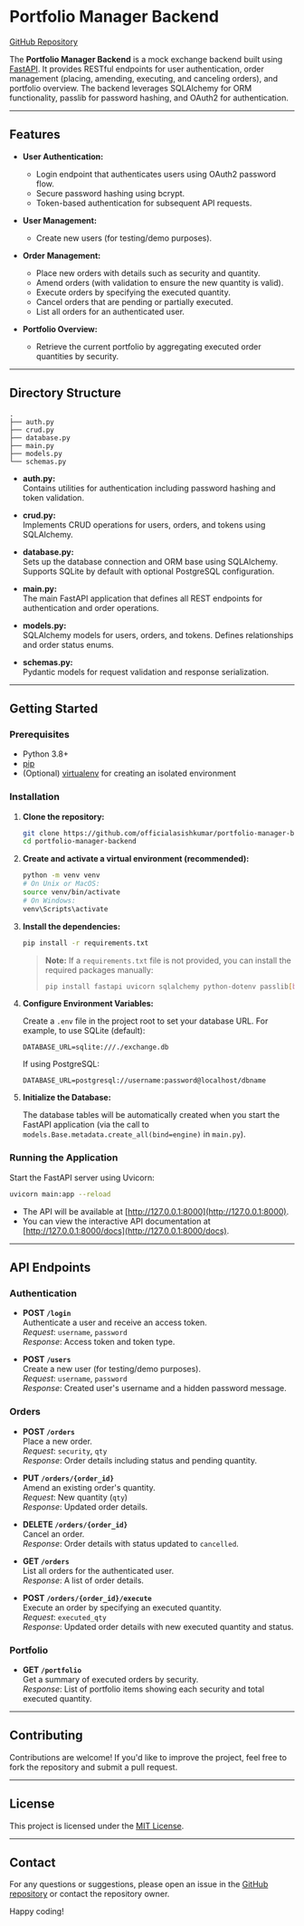 # Portfolio Manager Backend

[GitHub Repository](https://github.com/officialasishkumar/portfolio-manager-backend)

The **Portfolio Manager Backend** is a mock exchange backend built using [FastAPI](https://fastapi.tiangolo.com/). It provides RESTful endpoints for user authentication, order management (placing, amending, executing, and canceling orders), and portfolio overview. The backend leverages SQLAlchemy for ORM functionality, passlib for password hashing, and OAuth2 for authentication.

---

## Features

- **User Authentication:**  
  - Login endpoint that authenticates users using OAuth2 password flow.
  - Secure password hashing using bcrypt.
  - Token-based authentication for subsequent API requests.

- **User Management:**  
  - Create new users (for testing/demo purposes).

- **Order Management:**  
  - Place new orders with details such as security and quantity.
  - Amend orders (with validation to ensure the new quantity is valid).
  - Execute orders by specifying the executed quantity.
  - Cancel orders that are pending or partially executed.
  - List all orders for an authenticated user.

- **Portfolio Overview:**  
  - Retrieve the current portfolio by aggregating executed order quantities by security.

---

## Directory Structure

```plaintext
.
├── auth.py
├── crud.py
├── database.py
├── main.py
├── models.py
└── schemas.py
```

- **auth.py:**  
  Contains utilities for authentication including password hashing and token validation.

- **crud.py:**  
  Implements CRUD operations for users, orders, and tokens using SQLAlchemy.

- **database.py:**  
  Sets up the database connection and ORM base using SQLAlchemy. Supports SQLite by default with optional PostgreSQL configuration.

- **main.py:**  
  The main FastAPI application that defines all REST endpoints for authentication and order operations.

- **models.py:**  
  SQLAlchemy models for users, orders, and tokens. Defines relationships and order status enums.

- **schemas.py:**  
  Pydantic models for request validation and response serialization.

---

## Getting Started

### Prerequisites

- Python 3.8+
- [pip](https://pip.pypa.io/en/stable/)
- (Optional) [virtualenv](https://virtualenv.pypa.io/en/latest/) for creating an isolated environment

### Installation

1. **Clone the repository:**

   ```bash
   git clone https://github.com/officialasishkumar/portfolio-manager-backend.git
   cd portfolio-manager-backend
   ```

2. **Create and activate a virtual environment (recommended):**

   ```bash
   python -m venv venv
   # On Unix or MacOS:
   source venv/bin/activate
   # On Windows:
   venv\Scripts\activate
   ```

3. **Install the dependencies:**

   ```bash
   pip install -r requirements.txt
   ```

   > **Note:** If a `requirements.txt` file is not provided, you can install the required packages manually:
   >
   > ```bash
   > pip install fastapi uvicorn sqlalchemy python-dotenv passlib[bcrypt] pydantic
   > ```

4. **Configure Environment Variables:**

   Create a `.env` file in the project root to set your database URL. For example, to use SQLite (default):

   ```env
   DATABASE_URL=sqlite:///./exchange.db
   ```

   If using PostgreSQL:

   ```env
   DATABASE_URL=postgresql://username:password@localhost/dbname
   ```

5. **Initialize the Database:**

   The database tables will be automatically created when you start the FastAPI application (via the call to `models.Base.metadata.create_all(bind=engine)` in `main.py`).

### Running the Application

Start the FastAPI server using Uvicorn:

```bash
uvicorn main:app --reload
```

- The API will be available at [http://127.0.0.1:8000](http://127.0.0.1:8000).
- You can view the interactive API documentation at [http://127.0.0.1:8000/docs](http://127.0.0.1:8000/docs).

---

## API Endpoints

### Authentication

- **POST `/login`**  
  Authenticate a user and receive an access token.  
  _Request_: `username`, `password`  
  _Response_: Access token and token type.

- **POST `/users`**  
  Create a new user (for testing/demo purposes).  
  _Request_: `username`, `password`  
  _Response_: Created user's username and a hidden password message.

### Orders

- **POST `/orders`**  
  Place a new order.  
  _Request_: `security`, `qty`  
  _Response_: Order details including status and pending quantity.

- **PUT `/orders/{order_id}`**  
  Amend an existing order's quantity.  
  _Request_: New quantity (`qty`)  
  _Response_: Updated order details.

- **DELETE `/orders/{order_id}`**  
  Cancel an order.  
  _Response_: Order details with status updated to `cancelled`.

- **GET `/orders`**  
  List all orders for the authenticated user.  
  _Response_: A list of order details.

- **POST `/orders/{order_id}/execute`**  
  Execute an order by specifying an executed quantity.  
  _Request_: `executed_qty`  
  _Response_: Updated order details with new executed quantity and status.

### Portfolio

- **GET `/portfolio`**  
  Get a summary of executed orders by security.  
  _Response_: List of portfolio items showing each security and total executed quantity.

---

## Contributing

Contributions are welcome! If you'd like to improve the project, feel free to fork the repository and submit a pull request.

---

## License

This project is licensed under the [MIT License](LICENSE).

---

## Contact

For any questions or suggestions, please open an issue in the [GitHub repository](https://github.com/officialasishkumar/portfolio-manager-backend) or contact the repository owner.

Happy coding!